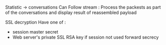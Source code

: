 Statistic -> conversations 
	Can Follow stream : Process the packests as part of the conversations and display result of reassembled payload 

SSL decryption
Have one of :
- session master secret
- Web server's private SSL RSA key if session not used forward secrecy